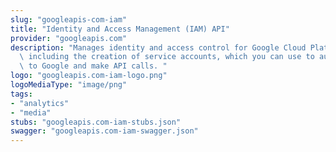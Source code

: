 ```yaml
---
slug: "googleapis-com-iam"
title: "Identity and Access Management (IAM) API"
provider: "googleapis.com"
description: "Manages identity and access control for Google Cloud Platform resources,\
  \ including the creation of service accounts, which you can use to authenticate\
  \ to Google and make API calls. "
logo: "googleapis.com-iam-logo.png"
logoMediaType: "image/png"
tags:
- "analytics"
- "media"
stubs: "googleapis.com-iam-stubs.json"
swagger: "googleapis.com-iam-swagger.json"
---
```

